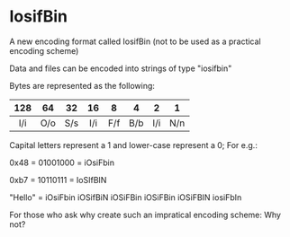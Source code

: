 # IosifBin
A new encoding format called IosifBin (not to be used as a practical encoding scheme)

Data and files can be encoded into strings of type "iosifbin"

Bytes are represented as the following:

|128  |64   |32   |16   |8    |4    |2    |1    |
|:---:|:---:|:---:|:---:|:---:|:---:|:---:|:---:|
|I/i  |O/o  |S/s  |I/i  |F/f  |B/b  |I/i  |N/n  |

Capital letters represent a 1 and lower-case represent a 0; For e.g.:

0x48 = 01001000 = iOsiFbin

0xb7 = 10110111 = IoSIfBIN

"Hello" = iOsiFbin iOSifBiN iOSiFBin iOSiFBin iOSiFBIN iosiFbIn

For those who ask why create such an impratical encoding scheme:
Why not?
